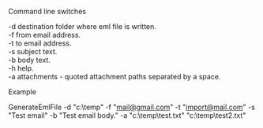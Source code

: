 Command line switches

-d destination folder where eml file is written.  
-f from email address.  
-t to email address.  
-s subject text.  
-b body text.  
-h help.  
-a attachments - quoted attachment paths separated by a space.  

Example

GenerateEmlFile -d "c:\temp" -f "mail@gmail.com" -t "import@mail.com" -s "Test email" -b "Test email body." -a "c:\temp\test.txt" "c:\temp\test2.txt"
